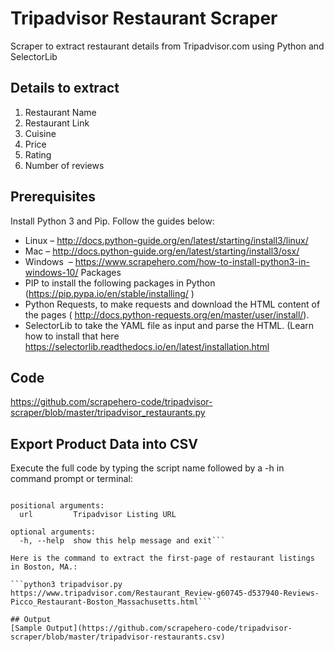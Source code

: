 # Tripadvisor Restaurant Scraper
Scraper to extract restaurant details from Tripadvisor.com using Python and SelectorLib
## Details to extract
1. Restaurant Name
2. Restaurant Link
3. Cuisine
4. Price
5. Rating
6. Number of reviews

## Prerequisites
Install Python 3 and Pip. Follow the guides below:

- Linux – http://docs.python-guide.org/en/latest/starting/install3/linux/
- Mac – http://docs.python-guide.org/en/latest/starting/install3/osx/
- Windows  – https://www.scrapehero.com/how-to-install-python3-in-windows-10/
Packages
- PIP to install the following packages in Python (https://pip.pypa.io/en/stable/installing/ )
- Python Requests, to make requests and download the HTML content of the pages ( http://docs.python-requests.org/en/master/user/install/).
- SelectorLib to take the YAML file as input and parse the HTML. (Learn how to install that here https://selectorlib.readthedocs.io/en/latest/installation.html

## Code
https://github.com/scrapehero-code/tripadvisor-scraper/blob/master/tripadvisor_restaurants.py

## Export Product Data into CSV

Execute the full code by typing the script name followed by a -h in command prompt or terminal:

```usage: tripadvisor.py [-h] url

positional arguments:
  url         Tripadvisor Listing URL

optional arguments:
  -h, --help  show this help message and exit```

Here is the command to extract the first-page of restaurant listings in Boston, MA.:

```python3 tripadvisor.py https://www.tripadvisor.com/Restaurant_Review-g60745-d537940-Reviews-Picco_Restaurant-Boston_Massachusetts.html```

## Output
[Sample Output](https://github.com/scrapehero-code/tripadvisor-scraper/blob/master/tripadvisor-restaurants.csv)
